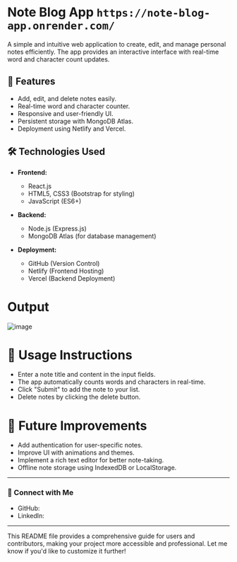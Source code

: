 # Note Blog App `https://note-blog-app.onrender.com/`

A simple and intuitive web application to create, edit, and manage personal notes efficiently. The app provides an interactive interface with real-time word and character count updates.

## 🚀 Features

- Add, edit, and delete notes easily.
- Real-time word and character counter.
- Responsive and user-friendly UI.
- Persistent storage with MongoDB Atlas.
- Deployment using Netlify and Vercel.

## 🛠️ Technologies Used

- **Frontend:**
  - React.js
  - HTML5, CSS3 (Bootstrap for styling)
  - JavaScript (ES6+)
  
- **Backend:**
  - Node.js (Express.js)
  - MongoDB Atlas (for database management)

- **Deployment:**
  - GitHub (Version Control)
  - Netlify (Frontend Hosting)
  - Vercel (Backend Deployment)

# Output

![image](https://github.com/user-attachments/assets/0b262cce-b396-4c4d-a8ea-46d3e14f4ce7)

# 🔧 Usage Instructions
- Enter a note title and content in the input fields.
- The app automatically counts words and characters in real-time.
- Click "Submit" to add the note to your list.
- Delete notes by clicking the delete button.

# 🎯 Future Improvements
- Add authentication for user-specific notes.
- Improve UI with animations and themes.
- Implement a rich text editor for better note-taking.
- Offline note storage using IndexedDB or LocalStorage.


---

### 🔗 Connect with Me

- GitHub: 
- LinkedIn: 

---

This README file provides a comprehensive guide for users and contributors, making your project more accessible and professional. Let me know if you'd like to customize it further!
